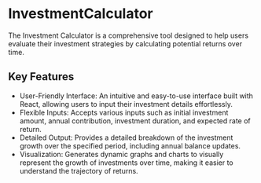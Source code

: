 # InvestmentCalculator

The Investment Calculator is a comprehensive tool designed to help users evaluate their investment strategies by calculating potential returns over time.
## Key Features

- User-Friendly Interface: An intuitive and easy-to-use interface built with React, allowing users to input their investment details effortlessly.
- Flexible Inputs: Accepts various inputs such as initial investment amount, annual contribution, investment duration, and expected rate of return.
- Detailed Output: Provides a detailed breakdown of the investment growth over the specified period, including annual balance updates.
- Visualization: Generates dynamic graphs and charts to visually represent the growth of investments over time, making it easier to understand the trajectory of returns.

